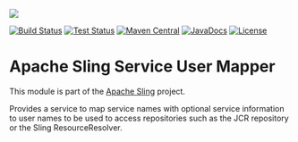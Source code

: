 [<img src="http://sling.apache.org/res/logos/sling.png"/>](http://sling.apache.org)

 [![Build Status](https://builds.apache.org/buildStatus/icon?job=sling-org-apache-sling-serviceusermapper-1.8)](https://builds.apache.org/view/S-Z/view/Sling/job/sling-org-apache-sling-serviceusermapper-1.8) [![Test Status](https://img.shields.io/jenkins/t/https/builds.apache.org/view/S-Z/view/Sling/job/sling-org-apache-sling-serviceusermapper-1.8.svg)](https://builds.apache.org/view/S-Z/view/Sling/job/sling-org-apache-sling-serviceusermapper-1.8/test_results_analyzer/) [![Maven Central](https://maven-badges.herokuapp.com/maven-central/org.apache.sling/org.apache.sling.serviceusermapper/badge.svg)](http://search.maven.org/#search%7Cga%7C1%7Cg%3A%22org.apache.sling%22%20a%3A%22org.apache.sling.serviceusermapper%22) [![JavaDocs](https://www.javadoc.io/badge/org.apache.sling/org.apache.sling.serviceusermapper.svg)](https://www.javadoc.io/doc/org.apache.sling/org.apache.sling.serviceusermapper) [![License](https://img.shields.io/badge/License-Apache%202.0-blue.svg)](https://www.apache.org/licenses/LICENSE-2.0)

# Apache Sling Service User Mapper

This module is part of the [Apache Sling](https://sling.apache.org) project.

Provides a service to map service names with optional service information to user names to be used to access repositories such as the JCR repository or the Sling ResourceResolver.
